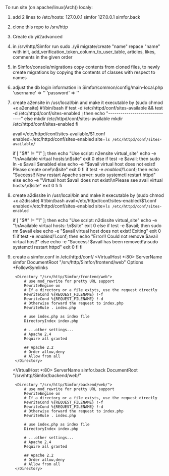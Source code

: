 To run site (on apache/linux(Arch)) localy:
1) add 2 lines to /etc/hosts:
   127.0.0.1 simfor
   127.0.0.1 simfor.back
2) clone this repo to /srv/http
3) Create db yii2advanced 
4) in /srv/http/Simfor run sudo ./yii migrate/create "name"
   repace "name" with init, add_verification_token_column_to_user_table, articles, likes, comments
   in the given order
5) in Simfor/console/migrations copy contents from cloned files, to newly create migrations
   by copying the contents of classes with respect to names
6) adjust the db login information in Simfor/common/config/main-local.php
   'username' => ''
   'password' => ''
7) create a2ensite in /usr/local/bin and make it executable by (sudo chmod +x a2ensite)
    #!/bin/bash
    if test -d /etc/httpd/conf/sites-available && test -d /etc/httpd/conf/sites-enabled  ; then
    echo "-------------------------------"
    else
    mkdir /etc/httpd/conf/sites-available
    mkdir /etc/httpd/conf/sites-enabled
    fi
     
    avail=/etc/httpd/conf/sites-available/$1.conf
    enabled=/etc/httpd/conf/sites-enabled
    site=`ls /etc/httpd/conf/sites-available/`
     
    if [ "$#" != "1" ]; then
            echo "Use script: n2ensite virtual_site"
            echo -e "\nAvailable virtual hosts:\n$site"
            exit 0
    else
    if test -e $avail; then
    sudo ln -s $avail $enabled
    else
    echo -e "$avail virtual host does not exist! Please create one!\n$site"
    exit 0
    fi
    if test -e $enabled/$1.conf; then
    echo "Success!! Now restart Apache server: sudo systemctl restart httpd"
    else
    echo  -e "Virtual host $avail does not exist!\nPlease see avail virtual hosts:\n$site"
    exit 0
    fi
    fi
8) create a2dissite in /usr/local/bin and make it executable by (sudo chmod +x a2dissite)
    #!/bin/bash
    avail=/etc/httpd/conf/sites-enabled/$1.conf
    enabled=/etc/httpd/conf/sites-enabled
    site=`ls /etc/httpd/conf/sites-enabled`
     
    if [ "$#" != "1" ]; then
            echo "Use script: n2dissite virtual_site"
            echo -e "\nAvailable virtual hosts: \n$site"
            exit 0
    else
    if test -e $avail; then
    sudo rm  $avail
    else
    echo -e "$avail virtual host does not exist! Exiting"
    exit 0
    fi
    if test -e $enabled/$1.conf; then
    echo "Error!! Could not remove $avail virtual host!"
    else
    echo  -e "Success! $avail has been removed!\nsudo systemctl restart httpd"
    exit 0
    fi
    fi
9) create a simfor.conf in /etc/httpd/conf/
    <VirtualHost *:80>
        ServerName simfor
        DocumentRoot "/srv/http/Simfor/frontend/web"
	      Options +FollowSymlinks
        
        <Directory "/srv/http/Simfor/frontend/web">
            # use mod_rewrite for pretty URL support
            RewriteEngine on
            # If a directory or a file exists, use the request directly
            RewriteCond %{REQUEST_FILENAME} !-f
            RewriteCond %{REQUEST_FILENAME} !-d
            # Otherwise forward the request to index.php
            RewriteRule . index.php

            # use index.php as index file
            DirectoryIndex index.php

            # ...other settings...
            # Apache 2.4
            Require all granted
            
            ## Apache 2.2
            # Order allow,deny
            # Allow from all
        </Directory>
    </VirtualHost>
    
    <VirtualHost *:80>
	      ServerName simfor.back
        DocumentRoot "/srv/http/Simfor/backend/web/"
        
        <Directory "/srv/http/Simfor/backend/web/">
            # use mod_rewrite for pretty URL support
            RewriteEngine on
            # If a directory or a file exists, use the request directly
            RewriteCond %{REQUEST_FILENAME} !-f
            RewriteCond %{REQUEST_FILENAME} !-d
            # Otherwise forward the request to index.php
            RewriteRule . index.php

            # use index.php as index file
            DirectoryIndex index.php

            # ...other settings...
            # Apache 2.4
            Require all granted
            
            ## Apache 2.2
            # Order allow,deny
            # Allow from all
        </Directory>
    </VirtualHost>
    





